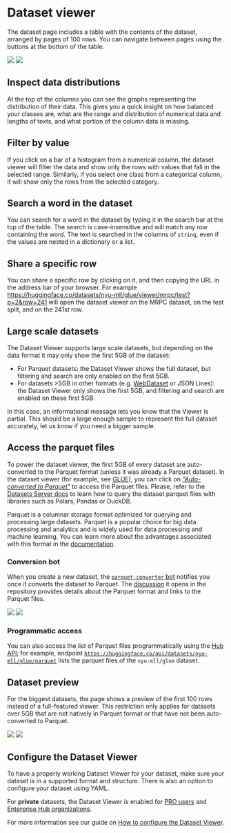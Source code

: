 # Dataset viewer

The dataset page includes a table with the contents of the dataset, arranged by pages of 100 rows. You can navigate between pages using the buttons at the bottom of the table.

<div class="flex justify-center">
<img class="block dark:hidden" src="https://huggingface.co/datasets/huggingface/documentation-images/resolve/main/hub/dataset-viewer.png"/>
<img class="hidden dark:block" src="https://huggingface.co/datasets/huggingface/documentation-images/resolve/main/hub/dataset-viewer-dark.png"/>
</div>

## Inspect data distributions

At the top of the columns you can see the graphs representing the distribution of their data. This gives you a quick insight on how balanced your classes are, what are the range and distribution of numerical data and lengths of texts, and what portion of the column data is missing.

## Filter by value

If you click on a bar of a histogram from a numerical column, the dataset viewer will filter the data and show only the rows with values that fall in the selected range.
Similarly, if you select one class from a categorical column, it will show only the rows from the selected category.

## Search a word in the dataset

You can search for a word in the dataset by typing it in the search bar at the top of the table. The search is case-insensitive and will match any row containing the word. The text is searched in the columns of `string`, even if the values are nested in a dictionary or a list.

## Share a specific row

You can share a specific row by clicking on it, and then copying the URL in the address bar of your browser. For example https://huggingface.co/datasets/nyu-mll/glue/viewer/mrpc/test?p=2&row=241 will open the dataset viewer on the MRPC dataset, on the test split, and on the 241st row.

## Large scale datasets

The Dataset Viewer supports large scale datasets, but depending on the data format it may only show the first 5GB of the dataset:

- For Parquet datasets: the Dataset Viewer shows the full dataset, but filtering and search are only enabled on the first 5GB.
- For datasets >5GB in other formats (e.g. [WebDataset](https://github.com/webdataset/webdataset) or JSON Lines): the Dataset Viewer only shows the first 5GB, and filtering and search are enabled on these first 5GB.

In this case, an informational message lets you know that the Viewer is partial. This should be a large enough sample to represent the full dataset accurately, let us know if you need a bigger sample.

## Access the parquet files

To power the dataset viewer, the first 5GB of every dataset are auto-converted to the Parquet format (unless it was already a Parquet dataset). In the dataset viewer (for example, see [GLUE](https://huggingface.co/datasets/nyu-mll/glue)), you can click on [_"Auto-converted to Parquet"_](https://huggingface.co/datasets/nyu-mll/glue/tree/refs%2Fconvert%2Fparquet/cola) to access the Parquet files. Please, refer to the [Datasets Server docs](/docs/datasets-server/parquet_process) to learn how to query the dataset parquet files with libraries such as Polars, Pandas or DuckDB.

<Tip>

Parquet is a columnar storage format optimized for querying and processing large datasets. Parquet is a popular choice for big data processing and analytics and is widely used for data processing and machine learning. You can learn more about the advantages associated with this format in the <a href="https://huggingface.co/docs/datasets-server/parquet">documentation</a>.

</Tip>

### Conversion bot

When you create a new dataset, the [`parquet-converter` bot](https://huggingface.co/parquet-converter) notifies you once it converts the dataset to Parquet. The [discussion](./repositories-pull-requests-discussions) it opens in the repository provides details about the Parquet format and links to the Parquet files.

<div class="flex justify-center">
<img class="block dark:hidden" src="https://huggingface.co/datasets/huggingface/documentation-images/resolve/main/hub/parquet-converter-profile-light.png"/>
<img class="hidden dark:block" src="https://huggingface.co/datasets/huggingface/documentation-images/resolve/main/hub/parquet-converter-profile-dark.png"/>
</div>

### Programmatic access

You can also access the list of Parquet files programmatically using the [Hub API](./api#get-apidatasetsrepoidparquet); for example, endpoint [`https://huggingface.co/api/datasets/nyu-mll/glue/parquet`](https://huggingface.co/api/datasets/nyu-mll/glue/parquet) lists the parquet files of the `nyu-mll/glue` dataset.

## Dataset preview

For the biggest datasets, the page shows a preview of the first 100 rows instead of a full-featured viewer. This restriction only applies for datasets over 5GB that are not natively in Parquet format or that have not been auto-converted to Parquet.

<div class="flex justify-center">
<img class="block dark:hidden" src="https://huggingface.co/datasets/huggingface/documentation-images/resolve/main/hub/dataset-preview.png"/>
<img class="hidden dark:block" src="https://huggingface.co/datasets/huggingface/documentation-images/resolve/main/hub/dataset-preview-dark.png"/>
</div>

## Configure the Dataset Viewer

To have a properly working Dataset Viewer for your dataset, make sure your dataset is in a supported format and structure.
There is also an option to configure your dataset using YAML.

For **private** datasets, the Dataset Viewer is enabled for [PRO users](https://huggingface.co/pricing) and [Enterprise Hub organizations](https://huggingface.co/enterprise).

For more information see our guide on [How to configure the Dataset Viewer](./datasets-viewer-configure).
